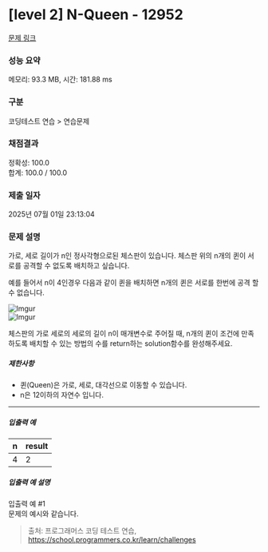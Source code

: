 # [level 2] N-Queen - 12952 

[문제 링크](https://school.programmers.co.kr/learn/courses/30/lessons/12952) 

### 성능 요약

메모리: 93.3 MB, 시간: 181.88 ms

### 구분

코딩테스트 연습 > 연습문제

### 채점결과

정확성: 100.0<br/>합계: 100.0 / 100.0

### 제출 일자

2025년 07월 01일 23:13:04

### 문제 설명

<p>가로, 세로 길이가 n인 정사각형으로된 체스판이 있습니다. 체스판 위의 n개의 퀸이 서로를 공격할 수 없도록 배치하고 싶습니다.</p>

<p>예를 들어서 n이 4인경우 다음과 같이 퀸을 배치하면 n개의 퀸은 서로를 한번에 공격 할 수 없습니다.</p>

<p><img src="https://i.imgur.com/lt2zdK6.png" title="" alt="Imgur"><br>
<img src="https://i.imgur.com/5c5EUrq.png" title="" alt="Imgur"></p>

<p>체스판의 가로 세로의 세로의 길이 n이 매개변수로 주어질 때, n개의 퀸이 조건에 만족 하도록 배치할 수 있는 방법의 수를 return하는 solution함수를 완성해주세요.</p>

<h5>제한사항</h5>

<ul>
<li>퀸(Queen)은 가로, 세로, 대각선으로 이동할 수 있습니다.</li>
<li>n은 12이하의 자연수 입니다.</li>
</ul>

<hr>

<h5>입출력 예</h5>
<table class="table">
        <thead><tr>
<th>n</th>
<th>result</th>
</tr>
</thead>
        <tbody><tr>
<td>4</td>
<td>2</td>
</tr>
</tbody>
      </table>
<h5>입출력 예 설명</h5>

<p>입출력 예 #1<br>
문제의 예시와 같습니다.</p>


> 출처: 프로그래머스 코딩 테스트 연습, https://school.programmers.co.kr/learn/challenges